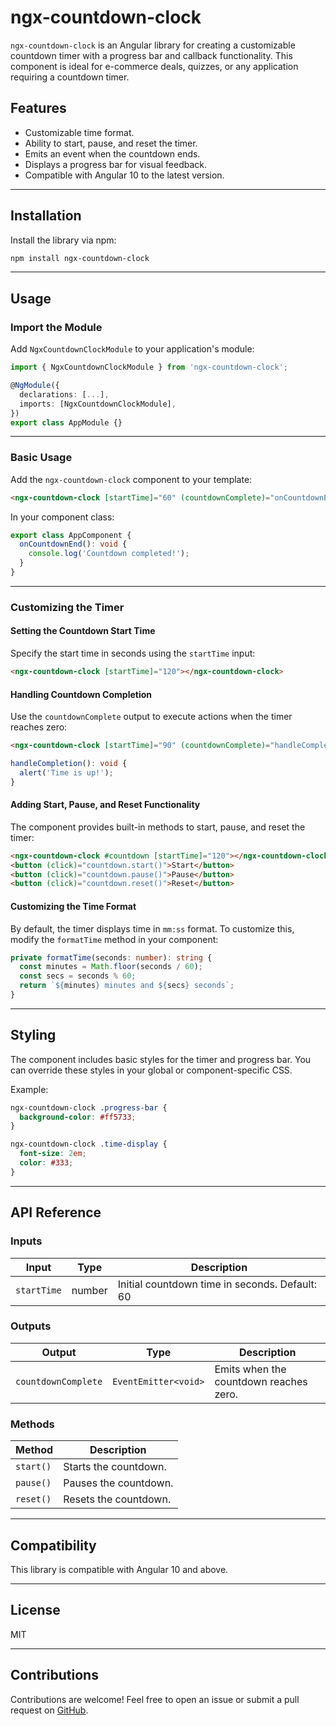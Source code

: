 # ngx-countdown-clock

`ngx-countdown-clock` is an Angular library for creating a customizable countdown timer with a progress bar and callback functionality. This component is ideal for e-commerce deals, quizzes, or any application requiring a countdown timer.

## Features

- Customizable time format.
- Ability to start, pause, and reset the timer.
- Emits an event when the countdown ends.
- Displays a progress bar for visual feedback.
- Compatible with Angular 10 to the latest version.

---

## Installation

Install the library via npm:

```bash
npm install ngx-countdown-clock
```

---

## Usage

### Import the Module

Add `NgxCountdownClockModule` to your application's module:

```typescript
import { NgxCountdownClockModule } from 'ngx-countdown-clock';

@NgModule({
  declarations: [...],
  imports: [NgxCountdownClockModule],
})
export class AppModule {}
```

---

### Basic Usage

Add the `ngx-countdown-clock` component to your template:

```html
<ngx-countdown-clock [startTime]="60" (countdownComplete)="onCountdownEnd()"></ngx-countdown-clock>
```

In your component class:

```typescript
export class AppComponent {
  onCountdownEnd(): void {
    console.log('Countdown completed!');
  }
}
```

---

### Customizing the Timer

#### Setting the Countdown Start Time

Specify the start time in seconds using the `startTime` input:

```html
<ngx-countdown-clock [startTime]="120"></ngx-countdown-clock>
```

#### Handling Countdown Completion

Use the `countdownComplete` output to execute actions when the timer reaches zero:

```html
<ngx-countdown-clock [startTime]="90" (countdownComplete)="handleCompletion()"></ngx-countdown-clock>
```

```typescript
handleCompletion(): void {
  alert('Time is up!');
}
```

#### Adding Start, Pause, and Reset Functionality

The component provides built-in methods to start, pause, and reset the timer:

```html
<ngx-countdown-clock #countdown [startTime]="120"></ngx-countdown-clock>
<button (click)="countdown.start()">Start</button>
<button (click)="countdown.pause()">Pause</button>
<button (click)="countdown.reset()">Reset</button>
```

#### Customizing the Time Format

By default, the timer displays time in `mm:ss` format. To customize this, modify the `formatTime` method in your component:

```typescript
private formatTime(seconds: number): string {
  const minutes = Math.floor(seconds / 60);
  const secs = seconds % 60;
  return `${minutes} minutes and ${secs} seconds`;
}
```

---

## Styling

The component includes basic styles for the timer and progress bar. You can override these styles in your global or component-specific CSS.

Example:

```css
ngx-countdown-clock .progress-bar {
  background-color: #ff5733;
}

ngx-countdown-clock .time-display {
  font-size: 2em;
  color: #333;
}
```

---

## API Reference

### Inputs

| Input       | Type   | Description                                   |
|-------------|--------|-----------------------------------------------|
| `startTime` | number | Initial countdown time in seconds. Default: 60 |

### Outputs

| Output             | Type     | Description                               |
|--------------------|----------|-------------------------------------------|
| `countdownComplete` | `EventEmitter<void>` | Emits when the countdown reaches zero. |

### Methods

| Method  | Description             |
|---------|-------------------------|
| `start()` | Starts the countdown.   |
| `pause()` | Pauses the countdown.   |
| `reset()` | Resets the countdown.   |

---

## Compatibility

This library is compatible with Angular 10 and above.

---

## License

MIT

---

## Contributions

Contributions are welcome! Feel free to open an issue or submit a pull request on [GitHub](https://github.com/your-repository-link).

